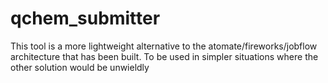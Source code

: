 # qchem_submitter
This tool is a more lightweight alternative to the atomate/fireworks/jobflow architecture that has been built.
To be used in simpler situations where the other solution would be unwieldly
